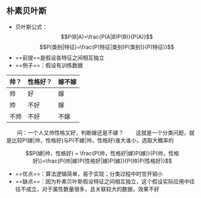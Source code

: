 ## 朴素贝叶斯
- 贝叶斯公式： 
$$P(B|A)=\frac{P(A|B)P(B)}{P(A)}$$
$$P(类别|特征)=\frac{P(特征|类别)P(类别)}{P(特征)}$$
- ==前提==是假设各特征之间相互独立
- ==例子==：假设有训练数据

帅？ | 性格好？ | 嫁不嫁
-|-|-
帅 | 好 | 嫁
帅 | 不好 | 嫁
不帅 | 不好|不嫁

&emsp;&emsp;问：一个人又帅性格又好，判断嫁还是不嫁？
&emsp;&emsp;这就是一个分类问题，就是比较P(嫁|帅，性格好)与P(不嫁|帅，性格好)谁大谁小，选取大概率的

$$P(嫁|帅，性格好) = \frac{P(帅，性格好|嫁)P(嫁)}{P(帅，性格好)}=\frac{P(帅|嫁)P(性格好|嫁)P(嫁)}{P(帅)P(性格好)}$$
- ==优点==：算法逻辑简单，易于实现；分类过程中时空开销小
- ==缺点==：因为朴素贝叶斯假设特征之间相互独立，这个假设实际应用中往往不成立，对于属性数量很多，且关联较大的数据，效果不好
